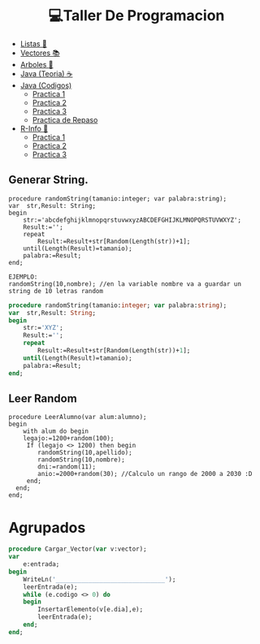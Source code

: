 <h1 align="center"> 💻Taller De Programacion </h1>


- [Listas 🧾](/Documentos/Listas.md)
- [Vectores 📚](/Documentos/Vectores.md)
- [Arboles 🌳](/Documentos/Arboles.md)
- [Java (Teoria) ☕](/Documentos/Java.md)
- [Java (Codigos)](/Documentos/Java2.md)
  - [Practica 1 ](/Documentos/Java_Practica1.md)
  - [Practica 2 ](/Documentos/Java_Practica2.md)
  - [Practica 3 ](/Documentos/Java_Practica3.md)
  - [Practica de Repaso ](/Documentos/Java_Practica4.md)
- [R-Info 🤖](/Documentos/RInfo.md)
  - [Practica 1 ](/Documentos/Rinfo_Practica1.md)
  - [Practica 2 ](/Documentos/Rinfo_Practica2.md)
  - [Practica 3 ](/Documentos/Rinfo_Practica3.md)
 
## Generar String.
```Pas
procedure randomString(tamanio:integer; var palabra:string);
var  str,Result: String;
begin
    str:='abcdefghijklmnopqrstuvwxyzABCDEFGHIJKLMNOPQRSTUVWXYZ';
    Result:='';
    repeat
        Result:=Result+str[Random(Length(str))+1];
    until(Length(Result)=tamanio);
    palabra:=Result;
end;

EJEMPLO:
randomString(10,nombre); //en la variable nombre va a guardar un string de 10 letras random
```
```pascal
procedure randomString(tamanio:integer; var palabra:string);
var  str,Result: String;
begin
    str:='XYZ';
    Result:='';
    repeat
        Result:=Result+str[Random(Length(str))+1];
    until(Length(Result)=tamanio);
    palabra:=Result;
end;

```

## Leer Random
```Pas
procedure LeerAlumno(var alum:alumno);
begin
    with alum do begin
    legajo:=1200+random(100);
     If (legajo <> 1200) then begin
        randomString(10,apellido);
        randomString(10,nombre);
        dni:=random(11); 
        anio:=2000+random(30); //Calculo un rango de 2000 a 2030 :D
     end;
  end;
end;
```
Agrupados
=========
```pascal
procedure Cargar_Vector(var v:vector);
var
    e:entrada;
begin
    WriteLn('______________________________');
    leerEntrada(e);
    while (e.codigo <> 0) do
    begin
        InsertarElemento(v[e.dia],e);
        leerEntrada(e);    
    end;
end;
```
